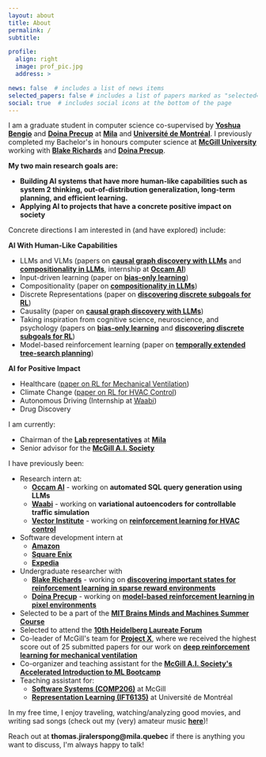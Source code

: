 ```yaml
---
layout: about
title: About
permalink: /
subtitle:

profile:
  align: right
  image: prof_pic.jpg
  address: >

news: false  # includes a list of news items
selected_papers: false # includes a list of papers marked as "selected={true}"
social: true  # includes social icons at the bottom of the page
---
```


I am a graduate student in computer science co-supervised by __[Yoshua Bengio](https://yoshuabengio.org/)__ and __[Doina Precup](https://mila.quebec/en/person/doina-precup/)__ at __[Mila](https://mila.quebec/en/)__ and __[Université de Montréal](https://www.umontreal.ca/)__. I previously completed my Bachelor's in honours computer science at __[McGill University](https://www.mcgill.ca/)__ working with __[Blake Richards](https://mila.quebec/en/person/blake-richards/)__ and __[Doina Precup](https://cs.mcgill.ca/~dprecup/)__.

__My two main research goals are:__
- __Building AI systems that have more human-like capabilities such as system 2 thinking, out-of-distribution generalization, long-term planning, and efficient learning.__
- __Applying AI to projects that have a concrete positive impact on society__

Concrete directions I am interested in (and have explored) include:

__AI With Human-Like Capabilities__
- LLMs and VLMs (papers on __[causal graph discovery with LLMs](https://arxiv.org/pdf/2402.01207)__ and __[compositionality in LLMs](https://arxiv.org/pdf/2410.01444)__, internship at __[Occam AI](https://www.occam.ai/)__)
- Input-driven learning (paper on __[bias-only learning](https://arxiv.org/pdf/2407.00957)__)
- Compositionality (paper on __[compositionality in LLMs](https://arxiv.org/pdf/2410.01444)__)
- Discrete Representations (paper on __[discovering discrete subgoals for RL](https://arxiv.org/pdf/2210.05845)__)
- Causality (paper on __[causal graph discovery with LLMs](https://arxiv.org/pdf/2402.01207)__)
- Taking inspiration from cognitive science, neuroscience, and psychology (papers on __[bias-only learning](https://arxiv.org/pdf/2407.00957)__ and __[discovering discrete subgoals for RL](https://arxiv.org/pdf/2210.05845)__)
- Model-based reinforcement learning (paper on __[temporally extended tree-search planning](https://arxiv.org/pdf/2310.09997)__)

__AI for Positive Impact__
- Healthcare ([paper on RL for Mechanical Ventilation](https://ojs.aaai.org/index.php/AAAI/article/view/26862))
- Climate Change ([paper on RL for HVAC Control](https://arxiv.org/pdf/2308.05711))
- Autonomous Driving (Internship at [Waabi](https://waabi.ai/))
- Drug Discovery

<!-- 
My primary research interests are:
- Incorporating ideas from __cognitive science__, __neuroscience__, and __causality__ into our AI models/RL agents in order to give them more human-like capabilities such as __out-of-distribution generalization__, __compositional reasoning__, and __long-term planning__

- Exploiting the capabilities of __LLMs__ to help train/improve our AI models/RL agents

<!-- - Understanding the capabilities and limitations of __LLMs__/__diffusion models__ as well as developing new LLM/diffusion model architectures/training paradigms -->
<!-- 
- Applying artificial intelligence to projects that have a __concrete positive impact on society__, by tackling problems related to __drug discovery__, __healthcare__, __climate change__, __autonomous driving__, etc. --> 

I am currently:
- Chairman of the __[Lab representatives](https://mila.quebec/en/mila-lab-reps/)__ at __[Mila](https://mila.quebec/en/)__
- Senior advisor for the __[McGill A.I. Society](https://mcgillai.com/)__
<!-- - is to __take inspiration from human cognition to develop independent and useful artificial intelligence systems which have a positive impact on society.__ -->

I have previously been:
- Research intern at:
  - __[Occam AI](https://www.occam.ai/)__ - working on __automated SQL query generation using LLMs__
  - __[Waabi](https://waabi.ai/)__ - working on __variational autoencoders for controllable traffic simulation__ 
  - __[Vector Institute](https://vectorinstitute.ai/)__ - working on __[reinforcement learning for HVAC control](https://arxiv.org/abs/2308.05711)__
- Software development intern at 
  - __[Amazon](https://www.amazon.ca/)__
  - __[Square Enix](https://www.square-enix.com/)__
  - __[Expedia](https://www.expedia.ca/)__
- Undergraduate researcher with
  - __[Blake Richards](https://mila.quebec/en/person/blake-richards/)__ - working on __[discovering important states for reinforcement learning in sparse reward environments](https://arxiv.org/abs/2210.05845)__ 
  - __[Doina Precup](https://cs.mcgill.ca/~dprecup/)__ - working on __[model-based reinforcement learning in pixel environments](https://arxiv.org/abs/2310.09997)__
- Selected to be a part of the __[MIT Brains Minds and Machines Summer Course](https://cbmm.mit.edu/summer-school)__
- Selected to attend the __[10th Heidelberg Laureate Forum](https://www.heidelberg-laureate-forum.org/forum/10th-hlf-2023.html)__ 
- Co-leader of McGill's team for __[Project X](https://www.uoft.ai/projectx)__, where we received the highest score out of 25 submitted papers for our work on __[deep reinforcement learning for mechanical ventilation](https://ojs.aaai.org/index.php/AAAI/article/view/26862)__
- Co-organizer and teaching assistant for the __[McGill A.I. Society's Accelerated Introduction to ML Bootcamp](https://mcgillai.com/mais202)__
- Teaching assistant for:
  - __[Software Systems (COMP206)](https://www.mcgill.ca/study/2024-2025/courses/comp-206)__ at McGill
  - __[Representation Learning (IFT6135)](https://sites.google.com/mila.quebec/ift6135-a2023/course-description)__ at Université de Montréal


<!-- 
I completed my Bachelor's in Honours Computer Science at __[McGill University](https://www.mcgill.ca/)__ where I worked with __[Professor Blake Richards](https://www.mcgill.ca/neuro/blake-richards-phd)__ and __[Dr. Chen Sun](https://linclab.mila.quebec/team/chen)__ on identifying important states for reinforcement learning in sparse reward environments, as well as with __[Professor Doina Precup](https://mila.quebec/en/person/doina-precup/)__ and __[Dr. Khimya Khetarpal](https://kkhetarpal.github.io/)__ on temporally extended models and planning using option models in pixel environments.

I was also previously an intern at __[Expedia](https://www.expedia.ca/)__, __[Square Enix](https://www.square-enix.com/)__, __[Amazon](https://www.amazon.ca/)__, the __[Vector Institute](https://vectorinstitute.ai/)__ and __[Waabi](https://waabi.ai/)__, as well as a __Technical Project Manager for the [McGill A.I. Society](https://mcgillai.com/)__, where I helped to organize, run, and teach __[MAIS 202](https://mcgillai.com/mais202)__, the Accelerated Introduction to ML Bootcamp every semester.

In 2022, I was a part of McGill's team in __[Project X](https://www.uoft.ai/projectx)__, a machine learning research competition organized by the University of Toronto. Our paper on using deep conservative reinforcement learning for mechanical ventilation treatment (which I co-first authored) received the highest score out of all 25 papers submitted to the competition, winning in the clinical practice category. 

I was also fortunate to be selected to participate in the __[10th Heidelberg Laureate Forum](https://www.heidelberg-laureate-forum.org/forum/10th-hlf-2023.html)__. -->
In my free time, I enjoy traveling, watching/analyzing good movies, and writing sad songs (check out my (very) amateur music __[here](https://soundcloud.com/jirato)__)! 

Reach out at __thomas.jiralerspong@mila.quebec__ if there is anything you want to discuss, I'm always happy to talk!

<!-- I am currently completing a research internship at __[Waabi](https://waabi.ai/)__, where I am working with __[Kelvin Wong](http://www.cs.toronto.edu/~kelvinwong/)__ and __[Chris Zhang](https://www.cs.toronto.edu/~cjhzhang/)__ on developing a realistic probabilistic traffic simulation using deep generative models.

I completed my Bachelor's in Honours Computer Science at __[McGill University](https://www.mcgill.ca/)__ where I worked with __[Professor Blake Richards](https://www.mcgill.ca/neuro/blake-richards-phd)__ and __[Dr. Chen Sun](https://linclab.mila.quebec/team/chen)__ in the __[LiNC lab](https://linclab.mila.quebec/home)__ on identifying important states for reinforcement learning in sparse reward environments, as well as with __[Professor Doina Precup](https://mila.quebec/en/person/doina-precup/)__ and __[Dr. Khimya Khetarpal](https://kkhetarpal.github.io/)__ in the __[Reasoning and Learning Lab](http://rl.cs.mcgill.ca/)__ on temporally extended models and planning using option models in pixel environments.

I was previously a __machine learning intern at the [Vector Institute for Artificial Intelligence](https://vectorinstitute.ai/)__, where I developed a reinforcement learning system for energy efficient data center HVAC control, did __research on statistical modelling with [Professor Christian Genest](https://www.math.mcgill.ca/cgenest/)__ and __[Dr. Bouchra Nasri](https://www.bouchrarnasri.com/)__ from the McGill Department of Mathematics and Statistics, completed internships at __AWS__, __Expedia__ and __Square Enix__,  and was a __Teaching Assistant for COMP206 (Software Systems) at McGill__.

I was also previously a __Technical Project Manager for the [McGill A.I. Society](https://mcgillai.com/)__, where I helped to organize, run, and teach __[MAIS 202](https://mcgillai.com/mais202)__, the Accelerated Introduction to ML Bootcamp, every semester (~30 students), and performed administrative tasks for the club. I am now a __Senior Advisor for the [McGill A.I. Society](https://mcgillai.com/)__, giving general advice and guidance to current club members.
 -->

